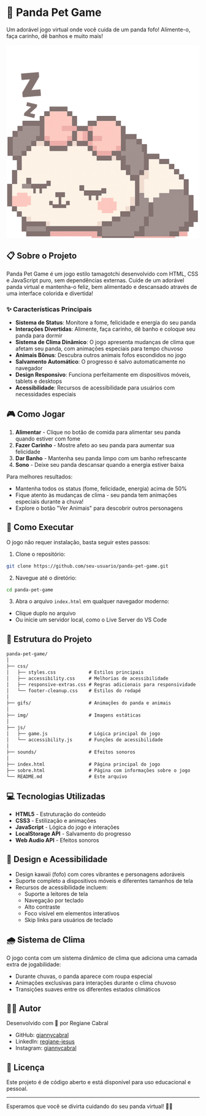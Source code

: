 # 🐼 Panda Pet Game

Um adorável jogo virtual onde você cuida de um panda fofo! Alimente-o, faça carinho, dê banhos e muito mais!

![Panda Pet Game](/gifs/panda-normal-sleep.gif)

## 📋 Sobre o Projeto

Panda Pet Game é um jogo estilo tamagotchi desenvolvido com HTML, CSS e JavaScript puro, sem dependências externas. Cuide de um adorável panda virtual e mantenha-o feliz, bem alimentado e descansado através de uma interface colorida e divertida!

### ✨ Características Principais

- **Sistema de Status**: Monitore a fome, felicidade e energia do seu panda
- **Interações Divertidas**: Alimente, faça carinho, dê banho e coloque seu panda para dormir
- **Sistema de Clima Dinâmico**: O jogo apresenta mudanças de clima que afetam seu panda, com animações especiais para tempo chuvoso
- **Animais Bônus**: Descubra outros animais fofos escondidos no jogo
- **Salvamento Automático**: O progresso é salvo automaticamente no navegador
- **Design Responsivo**: Funciona perfeitamente em dispositivos móveis, tablets e desktops
- **Acessibilidade**: Recursos de acessibilidade para usuários com necessidades especiais

## 🎮 Como Jogar

1. **Alimentar** - Clique no botão de comida para alimentar seu panda quando estiver com fome
2. **Fazer Carinho** - Mostre afeto ao seu panda para aumentar sua felicidade
3. **Dar Banho** - Mantenha seu panda limpo com um banho refrescante
4. **Sono** - Deixe seu panda descansar quando a energia estiver baixa

Para melhores resultados:
- Mantenha todos os status (fome, felicidade, energia) acima de 50%
- Fique atento às mudanças de clima - seu panda tem animações especiais durante a chuva!
- Explore o botão "Ver Animais" para descobrir outros personagens

## 🚀 Como Executar

O jogo não requer instalação, basta seguir estes passos:

1. Clone o repositório:
```bash
git clone https://github.com/seu-usuario/panda-pet-game.git
```

2. Navegue até o diretório:
```bash
cd panda-pet-game
```

3. Abra o arquivo `index.html` em qualquer navegador moderno:
- Clique duplo no arquivo
- Ou inicie um servidor local, como o Live Server do VS Code

## 🧩 Estrutura do Projeto

```
panda-pet-game/
│
├── css/
│   ├── styles.css            # Estilos principais
│   ├── accessibility.css     # Melhorias de acessibilidade
│   ├── responsive-extras.css # Regras adicionais para responsividade
│   └── footer-cleanup.css    # Estilos do rodapé
│
├── gifs/                     # Animações do panda e animais
│
├── img/                      # Imagens estáticas
│
├── js/
│   ├── game.js               # Lógica principal do jogo
│   └── accessibility.js      # Funções de acessibilidade
│
├── sounds/                   # Efeitos sonoros
│
├── index.html                # Página principal do jogo
├── sobre.html                # Página com informações sobre o jogo
└── README.md                 # Este arquivo
```

## 💻 Tecnologias Utilizadas

- **HTML5** - Estruturação do conteúdo
- **CSS3** - Estilização e animações
- **JavaScript** - Lógica do jogo e interações
- **LocalStorage API** - Salvamento do progresso
- **Web Audio API** - Efeitos sonoros

## 🎨 Design e Acessibilidade

- Design kawaii (fofo) com cores vibrantes e personagens adoráveis
- Suporte completo a dispositivos móveis e diferentes tamanhos de tela
- Recursos de acessibilidade incluem:
  - Suporte a leitores de tela
  - Navegação por teclado
  - Alto contraste
  - Foco visível em elementos interativos
  - Skip links para usuários de teclado

## 🌧️ Sistema de Clima

O jogo conta com um sistema dinâmico de clima que adiciona uma camada extra de jogabilidade:

- Durante chuvas, o panda aparece com roupa especial
- Animações exclusivas para interações durante o clima chuvoso
- Transições suaves entre os diferentes estados climáticos

## 👩‍💻 Autor

Desenvolvido com 💖 por Regiane Cabral

- GitHub: [giannycabral](https://github.com/giannycabral)
- LinkedIn: [regiane-jesus](https://www.linkedin.com/in/regiane-jesus/)
- Instagram: [giannycabral](https://www.instagram.com/giannycabral/)

## 📝 Licença

Este projeto é de código aberto e está disponível para uso educacional e pessoal.

---

Esperamos que você se divirta cuidando do seu panda virtual! 🐼💖

